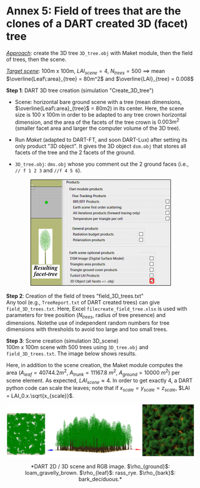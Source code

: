 # Annex 5: Field of trees that are the clones of a DART created 3D (facet) tree

<u>*Approach*</u>: create the 3D tree `3D_tree.obj` with Maket module, then the field of trees, then the scene.

<u>*Target scene*</u>: 100m x 100m, $LAI_{scene} = 4$, $N_{trees} = 500$ $\implies$ mean $\overline{Leaf\:area}_{tree} = 80m^2$ and $\overline{LAI}_{tree} = 0.008$

**Step 1**: DART 3D tree creation (simulation "Create_3D_tree")

- Scene: horizontal bare ground scene with a tree (mean dimensions, $\overline{Leaf\:area}_{tree}$ = 80m2) in its center. Here, the scene size is 100 x 100m in order to be adapted to any tree crown horizontal dimension, and the area of the facets of the tree crown is $0.003m^2$ (smaller facet area and larger the computer volume of the 3D tree).

- Run *Maket* (adapted to DART-FT, and soon DART-Lux) after setting its only product "3D object". It gives the 3D object `dsm.obj` that stores all facets of the tree and the 2 facets of the ground.

- `3D_tree.obj`: `dms.obj` whose you comment out the 2 ground faces (i.e., `// f 1 2 3` and `//f 4 5 6`).

<center><img src="./media/products.png"></img></center>


**Step 2**: Creation of the field of trees "field_3D_trees.txt"  
Any tool (e.g., `TreeReport.txt` of DART created trees) can give `field_3D_trees.txt`. Here, Excel `filecreate_field_tree.xlsx` is used with parameters for tree position ($N_{trees}$, radius of tree presence) and dimensions. Notethe use of independent random numbers for tree dimensions with thresholds to avoid too large and too small trees.

**Step 3**: Scene creation (simulation 3D_scene)  
100m x 100m scene with 500 trees using `3D_tree.obj` and `field_3D_trees.txt`. The image below shows results. 

Here, in addition to the scene creation, the Maket module computes the area ($A_{leaf} = 40744.2 m^2$, $A_{trunk} = 11167.8 \:m^2$, $A_{ground} = 10000 \:m^2$) per scene element. As expected, $LAI_{scene} \approx 4$. In order to get exactly 4, a DART python code can scale the leaves; note that if $x_{scale} = y_{scale} = z_{scale}$, $LAI = LAI_0.x.\sqrt{x_{scale}}$.

<center><img src="./media/dart_2d_3d_scene.png"><p>*DART 2D / 3D scene and RGB image. $\rho_{ground}$: loam_gravelly_brown. $\rho_{leaf}$: rass_rye. $\rho_{bark}$: bark_deciduous.*</p></img></center>
